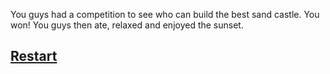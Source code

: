You guys had a competition to see who can build the best sand castle. You won! You guys then ate, relaxed and enjoyed the sunset.
## [Restart](../vacation.md)